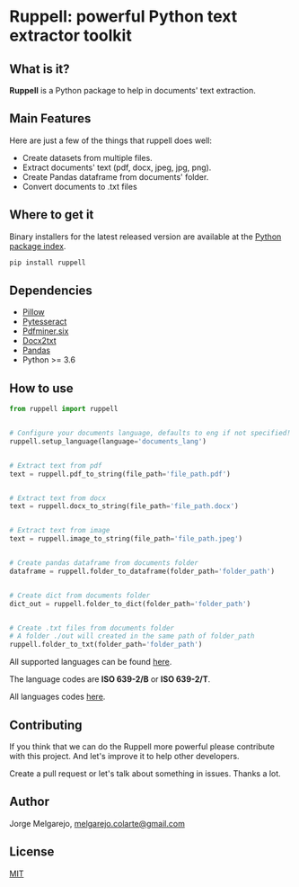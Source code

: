 # Ruppell: powerful Python text extractor toolkit

## What is it?

**Ruppell** is a Python package to help in documents' text extraction.

## Main Features
Here are just a few of the things that ruppell does well:

  - Create datasets from multiple files.
  - Extract documents' text (pdf, docx, jpeg, jpg, png).
  - Create Pandas dataframe from documents' folder.
  - Convert documents to .txt files

## Where to get it

Binary installers for the latest released version are available at the [Python
package index](https://pypi.org/project/ruppell/).

```sh
pip install ruppell
```

## Dependencies
- [Pillow](https://github.com/python-pillow/Pillow)
- [Pytesseract](https://github.com/madmaze/pytesseract)
- [Pdfminer.six](https://github.com/pdfminer/pdfminer.six)
- [Docx2txt](https://github.com/ankushshah89/python-docx2txt)
- [Pandas](https://github.com/pandas-dev/pandas)
- Python >= 3.6

## How to use

```python
from ruppell import ruppell


# Configure your documents language, defaults to eng if not specified!
ruppell.setup_language(language='documents_lang')


# Extract text from pdf
text = ruppell.pdf_to_string(file_path='file_path.pdf')


# Extract text from docx
text = ruppell.docx_to_string(file_path='file_path.docx')


# Extract text from image
text = ruppell.image_to_string(file_path='file_path.jpeg')


# Create pandas dataframe from documents folder
dataframe = ruppell.folder_to_dataframe(folder_path='folder_path')


# Create dict from documents folder
dict_out = ruppell.folder_to_dict(folder_path='folder_path')


# Create .txt files from documents folder
# A folder ./out will created in the same path of folder_path
ruppell.folder_to_txt(folder_path='folder_path')

```

All supported languages can be found [here](http://succeed-project.eu/wiki/index.php/Tesseract_3.02#Supported_languages).

The language codes are **ISO 639-2/B** or **ISO 639-2/T**.

All languages codes [here](https://en.wikipedia.org/wiki/List_of_ISO_639-1_codes).

## Contributing
	
If you think that we can do the Ruppell more powerful please contribute with this project. And let's improve it to help other developers.

Create a pull request or let's talk about something in issues. Thanks a lot.

## Author
Jorge Melgarejo, melgarejo.colarte@gmail.com

## License
[MIT](LICENSE)

